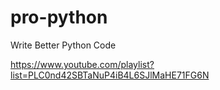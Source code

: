 # pro-python

Write Better Python Code

https://www.youtube.com/playlist?list=PLC0nd42SBTaNuP4iB4L6SJlMaHE71FG6N

